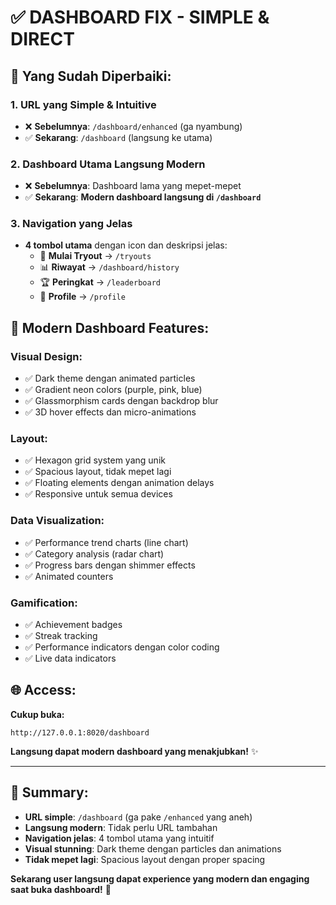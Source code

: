 # ✅ DASHBOARD FIX - SIMPLE & DIRECT

## 🚀 **Yang Sudah Diperbaiki:**

### **1. URL yang Simple & Intuitive**
- ❌ **Sebelumnya**: `/dashboard/enhanced` (ga nyambung)
- ✅ **Sekarang**: `/dashboard` (langsung ke utama)

### **2. Dashboard Utama Langsung Modern**
- ❌ **Sebelumnya**: Dashboard lama yang mepet-mepet
- ✅ **Sekarang**: **Modern dashboard langsung di `/dashboard`**

### **3. Navigation yang Jelas**
- **4 tombol utama** dengan icon dan deskripsi jelas:
  - 📝 **Mulai Tryout** → `/tryouts`
  - 📊 **Riwayat** → `/dashboard/history`
  - 🏆 **Peringkat** → `/leaderboard`
  - 👤 **Profile** → `/profile`

## 🎨 **Modern Dashboard Features:**

### **Visual Design:**
- ✅ Dark theme dengan animated particles
- ✅ Gradient neon colors (purple, pink, blue)
- ✅ Glassmorphism cards dengan backdrop blur
- ✅ 3D hover effects dan micro-animations

### **Layout:**
- ✅ Hexagon grid system yang unik
- ✅ Spacious layout, tidak mepet lagi
- ✅ Floating elements dengan animation delays
- ✅ Responsive untuk semua devices

### **Data Visualization:**
- ✅ Performance trend charts (line chart)
- ✅ Category analysis (radar chart)
- ✅ Progress bars dengan shimmer effects
- ✅ Animated counters

### **Gamification:**
- ✅ Achievement badges
- ✅ Streak tracking
- ✅ Performance indicators dengan color coding
- ✅ Live data indicators

## 🌐 **Access:**

**Cukup buka:**
```
http://127.0.0.1:8020/dashboard
```

**Langsung dapat modern dashboard yang menakjubkan!** ✨

---

## 📝 **Summary:**

- **URL simple**: `/dashboard` (ga pake `/enhanced` yang aneh)
- **Langsung modern**: Tidak perlu URL tambahan
- **Navigation jelas**: 4 tombol utama yang intuitif
- **Visual stunning**: Dark theme dengan particles dan animations
- **Tidak mepet lagi**: Spacious layout dengan proper spacing

**Sekarang user langsung dapat experience yang modern dan engaging saat buka dashboard!** 🎉
